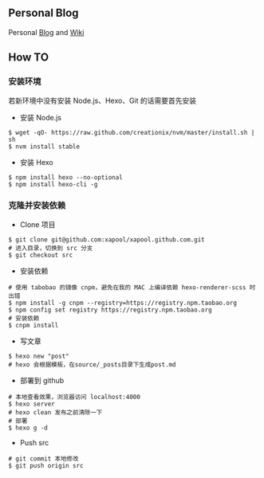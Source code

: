Personal Blog
------------------

Personal [Blog](http://blog.omitol.com) and [Wiki](http://wiki.omitol.com)

How TO
------------------

### 安装环境

若新环境中没有安装 Node.js、Hexo、Git 的话需要首先安装

- 安装 Node.js
```shell
$ wget -qO- https://raw.github.com/creationix/nvm/master/install.sh | sh
$ nvm install stable
```

- 安装 Hexo
```shell
$ npm install hexo --no-optional
$ npm install hexo-cli -g
```

### 克隆并安装依赖

- Clone 项目
```shell
$ git clone git@github.com:xapool/xapool.github.com.git
# 进入目录，切换到 src 分支
$ git checkout src
```

- 安装依赖
```shell
# 使用 tabobao 的镜像 cnpm，避免在我的 MAC 上编译依赖 hexo-renderer-scss 时出错
$ npm install -g cnpm --registry=https://registry.npm.taobao.org
$ npm config set registry https://registry.npm.taobao.org
# 安装依赖
$ cnpm install
```

- 写文章
```shell
$ hexo new "post"
# hexo 会根据模板，在source/_posts目录下生成post.md
```

- 部署到 github
```shell
# 本地查看效果，浏览器访问 localhost:4000
$ hexo server
# hexo clean 发布之前清除一下
# 部署
$ hexo g -d
```

- Push src
```shell
# git commit 本地修改
$ git push origin src
```
